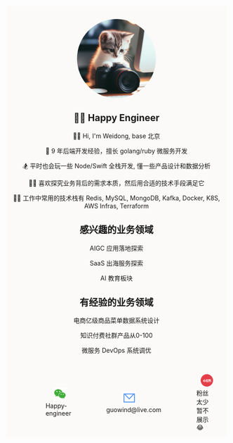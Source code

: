 <script>
function copyText() {
  var copyTextarea = document.getElementById("wechat");
  copyTextarea.select();
  document.execCommand("copy");
  alert("文本已复制到剪贴板！");
}
var image = document.getElementById("wechat");
image.addEventListener("click", func(){
    copyText()
});
</script>

<style>
img {
  pointer-events: none;
}
</style>


<div style="background-color: #fbfaf8;">

<center><img width="180px" style="border-radius: 50%; margin-top: 30px;" bor src="assets/me/avatar-1.jpeg"></center>

<h2 style="text-align: center;">👨‍💻 Happy Engineer</h2>

<p style="text-align: center;"> 🤾‍♂️ Hi, I'm Weidong, base 北京 </p>

<p style="text-align: center;"> 🌟 9 年后端开发经验，擅长 golang/ruby 微服务开发 </p>

<p style="text-align: center;"> 🏂 平时也会玩一些 Node/Swift 全栈开发, 懂一些产品设计和数据分析 </p>

<p style="text-align: center;"> 🚴‍♂️ 喜欢探究业务背后的需求本质，然后用合适的技术手段满足它 </p>

<p style="text-align: center;"> 🧗‍♂️ 工作中常用的技术栈有 Redis, MySQL, MongoDB, Kafka, Docker, K8S, AWS Infras, Terraform </p>

<h2 style="text-align: center;">感兴趣的业务领域</h2>
<center>
    <p style="text-align: center;"> AIGC 应用落地探索 </p>
    <p style="text-align: center;"> SaaS 出海服务探索 </p>
    <p style="text-align: center;"> AI 教育板块 </p>
</center>

<h2 style="text-align: center;">有经验的业务领域</h2>
<center>
    <p style="text-align: center;"> 电商亿级商品菜单数据系统设计 </p>
    <p style="text-align: center;"> 知识付费社群产品从0-100 </p>
    <p style="text-align: center;"> 微服务 DevOps 系统调优 </p>
</center>

<h2 style="text-align: center;"></h2>
<div style="display: flex; justify-content: left; align-items:center;">
   <p width="30px" style="margin-left:10%"></p> <!--占位符-->
   <figure>
    <img id="wechat" width="30px" style="margin-left: 30%" bor src="assets/me/wechat.png" />
    <figcaption>Happy-engineer</figcaption>
    </figure>
    <figure>
    <img id="email" width="30px" style="margin-left: 30%;" bor src="assets/me/email.png">
    <figcaption>guowind@live.com</figcaption>
    </figure>
    <figure>
    <img id="redbook" width="30px" style="margin-left: 30%;" bor src="assets/me/red.png">
    <figcaption>粉丝太少暂不展示😂</figcaption>
    </figure>
</div>

</div>